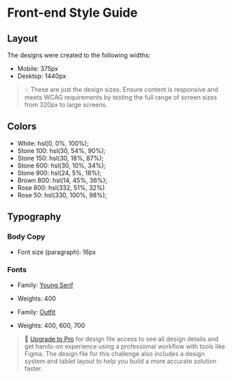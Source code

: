 # Front-end Style Guide

## Layout

The designs were created to the following widths:

- Mobile: 375px
- Desktop: 1440px

> 💡 These are just the design sizes. Ensure content is responsive and meets WCAG requirements by testing the full range of screen sizes from 320px to large screens.

## Colors

- White: hsl(0, 0%, 100%);
- Stone 100: hsl(30, 54%, 90%);
- Stone 150: hsl(30, 18%, 87%);
- Stone 600: hsl(30, 10%, 34%);
- Stone 900: hsl(24, 5%, 18%);
- Brown 800: hsl(14, 45%, 36%);
- Rose 800: hsl(332, 51%, 32%)
- Rose 50: hsl(330, 100%, 98%);

## Typography

### Body Copy

- Font size (paragraph): 16px

### Fonts

- Family: [Young Serif](https://fonts.google.com/specimen/ung+Serif)
- Weights: 400

- Family: [Outfit](https://fonts.google.com/specimen/Outfit)
- Weights: 400, 600, 700

> 💎 [Upgrade to Pro](https://www.frontendmentor.io/pro?ref=style-guide) for design file access to see all design details and get hands-on experience using a professional workflow with tools like Figma. The design file for this challenge also includes a design system and tablet layout to help you build a more accurate solution faster.
